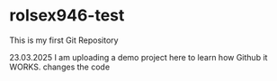 # rolsex946-test
This is my first Git Repository

23.03.2025
I am uploading a demo project here to learn how Github it WORKS.
changes the code
